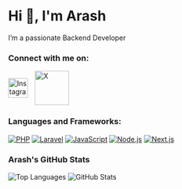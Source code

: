 # Hi 👋, I'm Arash  

I’m a passionate Backend Developer  
### Connect with me on:  
[<img src="https://upload.wikimedia.org/wikipedia/commons/5/58/Instagram-Icon.png" alt="Instagram" width="40" height="40" style="vertical-align:middle; margin-right: 10px;">](https://instagram.com/arash_arsites) [<img src="https://img.shields.io/badge/X-000000?logo=x&logoColor=white" alt="X" width="70" style="vertical-align:middle">](https://x.com/Arash_Aryans)  
### Languages and Frameworks:  

[<img src="https://img.shields.io/badge/PHP-777BB4?logo=php&logoColor=white" alt="PHP" style="vertical-align:middle">](https://www.php.net) [<img src="https://img.shields.io/badge/Laravel-FF2D20?logo=laravel&logoColor=white" alt="Laravel" style="vertical-align:middle">](https://laravel.com) [<img src="https://img.shields.io/badge/JavaScript-F7DF1E?logo=javascript&logoColor=black" alt="JavaScript" style="vertical-align:middle">](https://developer.mozilla.org/en-US/docs/Web/JavaScript) [<img src="https://img.shields.io/badge/Node.js-339933?logo=node.js&logoColor=white" alt="Node.js" style="vertical-align:middle">](https://nodejs.org) [<img src="https://img.shields.io/badge/Next.js-000000?logo=next.js&logoColor=white" alt="Next.js" style="vertical-align:middle">](https://nextjs.org)    

### Arash's GitHub Stats  
![Top Languages](https://github-readme-stats.vercel.app/api/top-langs/?username=Arash-abraham&layout=compact&theme=dark) ![GitHub Stats](https://github-readme-stats.vercel.app/api?username=Arash-abraham&show_icons=true&theme=dark)  



